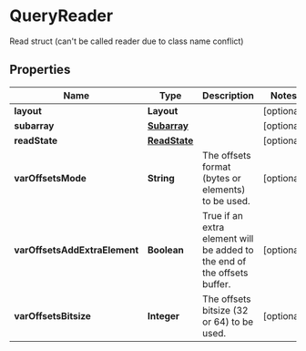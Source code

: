 

# QueryReader

Read struct (can't be called reader due to class name conflict)

## Properties

| Name | Type | Description | Notes |
|------------ | ------------- | ------------- | -------------|
|**layout** | **Layout** |  |  [optional] |
|**subarray** | [**Subarray**](Subarray.md) |  |  [optional] |
|**readState** | [**ReadState**](ReadState.md) |  |  [optional] |
|**varOffsetsMode** | **String** | The offsets format (bytes or elements) to be used. |  [optional] |
|**varOffsetsAddExtraElement** | **Boolean** | True if an extra element will be added to the end of the offsets buffer. |  [optional] |
|**varOffsetsBitsize** | **Integer** | The offsets bitsize (32 or 64) to be used. |  [optional] |



